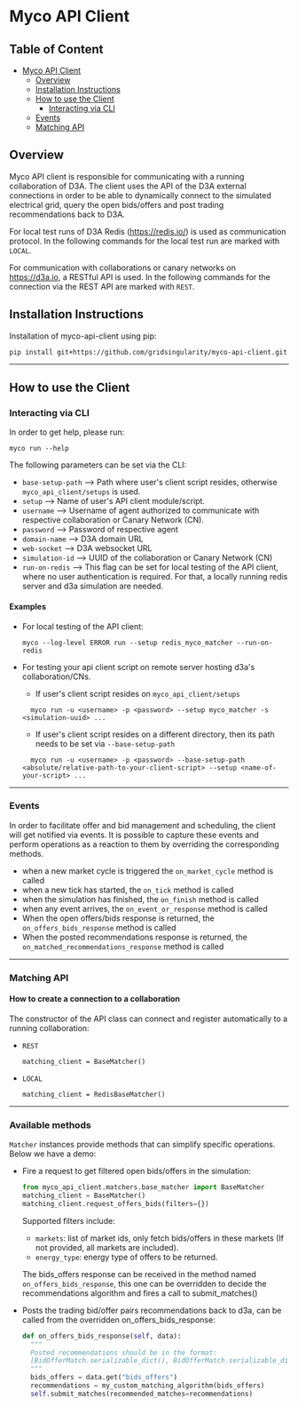 # Myco API Client
## Table of Content
- [Myco API Client](#myco-api-client)
  * [Overview](#overview)
  * [Installation Instructions](#installation-instructions)
  * [How to use the Client](#how-to-use-the-client)
    + [Interacting via CLI](#interacting-via-cli)
  * [Events](#events)
  * [Matching API](#matching-api)


## Overview

Myco API client is responsible for communicating with a running collaboration of D3A. The client uses 
the API of the D3A external connections in order to be able to dynamically connect to the simulated 
electrical grid, query the open bids/offers and post trading recommendations back to D3A.

For local test runs of D3A Redis (https://redis.io/) is used as communication protocol. 
In the following commands for the local test run are marked with `LOCAL`. 

For communication with collaborations or canary networks on https://d3a.io, a RESTful API is used.
In the following commands for the connection via the REST API are marked with `REST`. 

## Installation Instructions

Installation of myco-api-client using pip:

```
pip install git+https://github.com/gridsingularity/myco-api-client.git
```
---

## How to use the Client

### Interacting via CLI
In order to get help, please run:

```
myco run --help
```

The following parameters can be set via the CLI:
- `base-setup-path` --> Path where user's client script resides, otherwise `myco_api_client/setups` is used.
- `setup` --> Name of user's API client module/script.
- `username` --> Username of agent authorized to communicate with respective collaboration or Canary Network (CN).
- `password` --> Password of respective agent
- `domain-name` --> D3A domain URL
- `web-socket` --> D3A websocket URL
- `simulation-id` --> UUID of the collaboration or Canary Network (CN)
- `run-on-redis` --> This flag can be set for local testing of the API client, where no user authentication is required. 
  For that, a locally running redis server and d3a simulation are needed.
#### Examples
- For local testing of the API client:
  ```
  myco --log-level ERROR run --setup redis_myco_matcher --run-on-redis
  ```
- For testing your api client script on remote server hosting d3a's collaboration/CNs.
    - If user's client script resides on `myco_api_client/setups`
    
  ```
    myco run -u <username> -p <password> --setup myco_matcher -s <simulation-uuid> ...
    ```
    
    - If user's client script resides on a different directory, then its path needs to be set via `--base-setup-path`
    
  ```
    myco run -u <username> -p <password> --base-setup-path <absolute/relative-path-to-your-client-script> --setup <name-of-your-script> ...
    ```

---


### Events
In order to facilitate offer and bid management and scheduling, 
the client will get notified via events. 
It is possible to capture these events and perform operations as a reaction to them
by overriding the corresponding methods.
- when a new market cycle is triggered the `on_market_cycle` method is called
- when a new tick has started, the `on_tick` method is called
- when the simulation has finished, the `on_finish` method is called
- when any event arrives, the `on_event_or_response` method is called
- When the open offers/bids response is returned, the `on_offers_bids_response` method is called
- When the posted recommendations response is returned, the `on_matched_recommendations_response` method is called
---

### Matching API
#### How to create a connection to a collaboration
The constructor of the API class can connect and register automatically to a running collaboration:
- `REST`
    ```
    matching_client = BaseMatcher()
    ```
- `LOCAL`
    ``` 
    matching_client = RedisBaseMatcher()
    ```
---

### Available methods

`Matcher` instances provide methods that can simplify specific operations. Below we have a demo:

- Fire a request to get filtered open bids/offers in the simulation: 

    ```python
    from myco_api_client.matchers.base_matcher import BaseMatcher
    matching_client = BaseMatcher()
    matching_client.request_offers_bids(filters={}) 
    ```
    
    Supported filters include:
    - `markets`: list of market ids, only fetch bids/offers in these markets (If not provided, all markets are included). 
    - `energy_type`: energy type of offers to be returned.
          
    The bids_offers response can be received in the method named `on_offers_bids_response`, this one can be overridden to decide the recommendations algorithm and fires a call to submit_matches()

  
- Posts the trading bid/offer pairs recommendations back to d3a, can be called from the overridden on_offers_bids_response: 

    ```python
    def on_offers_bids_response(self, data):
      """
      Posted recommendations should be in the format: 
      [BidOfferMatch.serializable_dict(), BidOfferMatch.serializable_dict()]
      """
      bids_offers = data.get("bids_offers")
      recommendations = my_custom_matching_algorithm(bids_offers)
      self.submit_matches(recommended_matches=recommendations)
    ```
